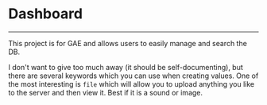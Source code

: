 # Dashboard

-----

This project is for GAE and allows users to easily manage and search the DB.

I don't want to give too much away (it should be self-documenting), but there are several keywords which you can use when creating values. One of the most interesting is `file` which will allow you to upload anything you like to the server and then view it. Best if it is a sound or image.